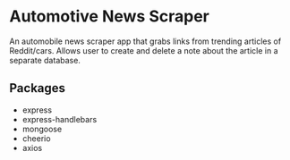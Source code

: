 # Automotive News Scraper

An automobile news scraper app that grabs links from trending articles of Reddit/cars.
Allows user to create and delete a note about the article in a separate database.

## Packages

* express
* express-handlebars
* mongoose
* cheerio
* axios

